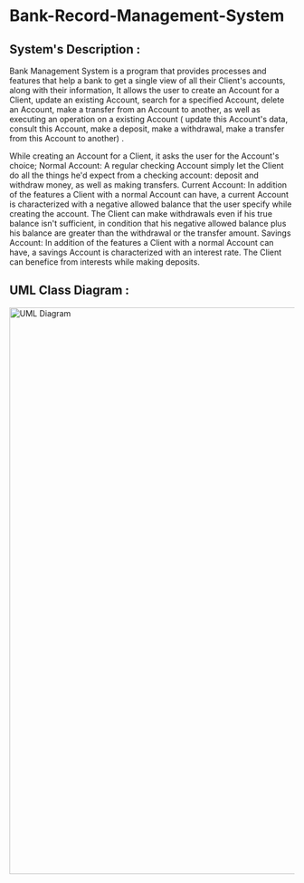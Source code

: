 # Bank-Record-Management-System
## System's Description :
Bank Management System is a program that provides processes and features that help a bank to get a single view of all their Client's accounts, along with their information, It allows the user to create an Account for a Client, update an existing Account, search for a specified Account, delete an Account, make a transfer from an Account to another, as well as executing an operation on a existing Account ( update this Account's data, consult this Account, make a deposit, make a withdrawal, make a transfer from this Account to another) .

While creating an Account for a Client, it asks the user for the Account's choice;
Normal Account: A regular checking Account simply let the Client do all the things he'd expect from a checking account: deposit and withdraw money, as well as making transfers. 
Current Account: In addition of the features a Client with a normal Account can have, a current Account is characterized with a negative allowed balance that the user specify while creating the account. The Client can make withdrawals even if his true balance isn't sufficient, in condition that his negative allowed balance plus his balance are greater than the withdrawal or the transfer amount.
Savings Account: In addition of the features a Client with a normal Account can have, a savings Account is characterized with an interest rate. The Client can benefice from interests while making deposits.
 
## UML Class Diagram :

<img align="left" alt="UML Diagram" width="1000px" src="uml-diagram.jpg" />
